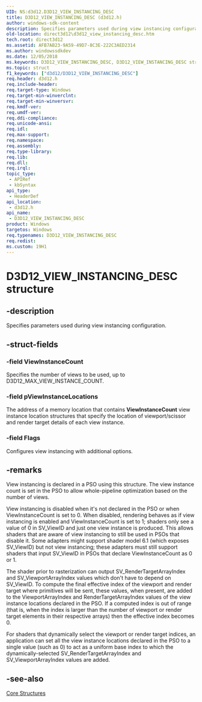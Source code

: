 ```yaml
---
UID: NS:d3d12.D3D12_VIEW_INSTANCING_DESC
title: D3D12_VIEW_INSTANCING_DESC (d3d12.h)
author: windows-sdk-content
description: Specifies parameters used during view instancing configuration.
old-location: direct3d12\d3d12_view_instancing_desc.htm
tech.root: direct3d12
ms.assetid: AFB7AB23-9A59-49D7-8C3E-222C3AED2314
ms.author: windowssdkdev
ms.date: 12/05/2018
ms.keywords: D3D12_VIEW_INSTANCING_DESC, D3D12_VIEW_INSTANCING_DESC structure, d3d12/D3D12_VIEW_INSTANCING_DESC, direct3d12.d3d12_view_instancing_desc
ms.topic: struct
f1_keywords: ["d3d12/D3D12_VIEW_INSTANCING_DESC"]
req.header: d3d12.h
req.include-header: 
req.target-type: Windows
req.target-min-winverclnt: 
req.target-min-winversvr: 
req.kmdf-ver: 
req.umdf-ver: 
req.ddi-compliance: 
req.unicode-ansi: 
req.idl: 
req.max-support: 
req.namespace: 
req.assembly: 
req.type-library: 
req.lib: 
req.dll: 
req.irql: 
topic_type:
 - APIRef
 - kbSyntax
api_type:
 - HeaderDef
api_location:
 - d3d12.h
api_name:
 - D3D12_VIEW_INSTANCING_DESC
product: Windows
targetos: Windows
req.typenames: D3D12_VIEW_INSTANCING_DESC
req.redist: 
ms.custom: 19H1
---
```


# D3D12_VIEW_INSTANCING_DESC structure


## -description


Specifies parameters used during view instancing configuration.


## -struct-fields




### -field ViewInstanceCount

Specifies the number of views to be used, up to D3D12_MAX_VIEW_INSTANCE_COUNT.
          


### -field pViewInstanceLocations

The address of a memory location that contains <b>ViewInstanceCount</b> view instance location structures that specify the location of viewport/scissor and render target details of each view instance. 
          


### -field Flags

Configures view instancing with additional options.
          


## -remarks



View instancing is declared in a PSO using this structure. The view instance count is set in the PSO to allow whole-pipeline optimization based on the number of views.

View instancing is disabled when it's not declared in the PSO or when ViewInstanceCount is set to 0. When disabled, rendering behaves as if view instancing is enabled and ViewInstanceCount is set to 1; shaders only see a value of 0 in SV_ViewID and just one view instance is produced. This allows shaders that are aware of view instancing to still be used in PSOs that disable it. Some adapters might support shader model 6.1 (which exposes SV_ViewID) but not view instancing; these adapters must still support shaders that input SV_ViewID in PSOs that declare ViewInstanceCount as 0 or 1.

The shader prior to rasterization can output SV_RenderTargetArrayIndex and SV_ViewportArrayIndex values which don't have to depend on SV_ViewID. To compute the final effective index of the viewport and render target where primitives will be sent, these values, when present, are added to the ViewportArrayIndex and RenderTargetArrayIndex values of the view instance locations declared in the PSO. If a computed index is out of range (that is, when the index is larger than the number of viewport or render target elements in their respective arrays) then the effective index becomes 0.

For shaders that dynamically select the viewport or render target indices, an application can set all the view instance locations declared in the PSO to a single value (such as 0) to act as a uniform base index to which the dynamically-selected SV_RenderTargetArrayIndex and SV_ViewportArrayIndex values are added.




## -see-also




<a href="https://docs.microsoft.com/windows/desktop/direct3d12/direct3d-12-structures">Core Structures</a>
 

 

